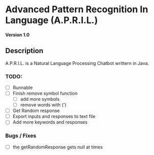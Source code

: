 # Advanced Pattern Recognition In Language (A.P.R.I.L.)
#### Version 1.0

## Description

A.P.R.I.L. is a Natural Language Processing Chatbot
writtern in Java.

### TODO:
- [ ] Runnable
- [ ] Finish remove symbol function
  - [ ] add more symbols
  - [ ] remove words with (')
- [ ] Get Random response
- [ ] Export inputs and responses to text file
- [ ] Add more keywords and responses

### Bugs / Fixes
- [ ] the getRandomResponse gets null at times 
